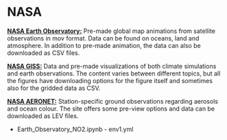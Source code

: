 # NASA

[**NASA Earth Observatory:**](https://earthobservatory.nasa.gov/global-maps) Pre-made global map animations from satellite observations in mov format. Data can be found on oceans, land and atmosphere. In addition to pre-made animation, the data can also be downloaded as CSV files. 

[**NASA GISS:**](https://data.giss.nasa.gov/) Data and pre-made visualizations of both climate simulations and earth observations. The content varies between different topics, but all the figures have downloading options for the figure itself and sometimes also for the gridded data as CSV. 

[**NASA AERONET:**](https://aeronet.gsfc.nasa.gov/) Station-specific ground observations regarding aerosols and ocean colour. The site offers some pre-view options and data can be downloaded as LEV files. 

- Earth_Observatory_NO2.ipynb - env1.yml
